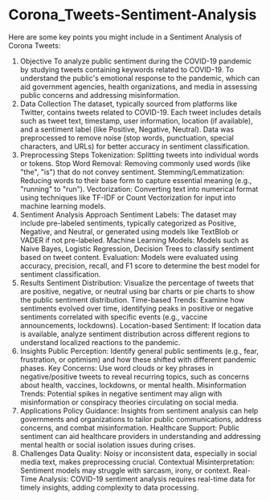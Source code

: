 # Corona_Tweets-Sentiment-Analysis


Here are some key points you might include in a Sentiment Analysis of Corona Tweets:

1. Objective
To analyze public sentiment during the COVID-19 pandemic by studying tweets containing keywords related to COVID-19.
To understand the public's emotional response to the pandemic, which can aid government agencies, health organizations, and media in assessing public concerns and addressing misinformation.
2. Data Collection
The dataset, typically sourced from platforms like Twitter, contains tweets related to COVID-19.
Each tweet includes details such as tweet text, timestamp, user information, location (if available), and a sentiment label (like Positive, Negative, Neutral).
Data was preprocessed to remove noise (stop words, punctuation, special characters, and URLs) for better accuracy in sentiment classification.
3. Preprocessing Steps
Tokenization: Splitting tweets into individual words or tokens.
Stop Word Removal: Removing commonly used words (like "the", "is") that do not convey sentiment.
Stemming/Lemmatization: Reducing words to their base form to capture essential meaning (e.g., "running" to "run").
Vectorization: Converting text into numerical format using techniques like TF-IDF or Count Vectorization for input into machine learning models.
4. Sentiment Analysis Approach
Sentiment Labels: The dataset may include pre-labeled sentiments, typically categorized as Positive, Negative, and Neutral, or generated using models like TextBlob or VADER if not pre-labeled.
Machine Learning Models: Models such as Naive Bayes, Logistic Regression, Decision Trees to classify sentiment based on tweet content.
Evaluation: Models were evaluated using accuracy, precision, recall, and F1 score to determine the best model for sentiment classification.
5. Results
Sentiment Distribution: Visualize the percentage of tweets that are positive, negative, or neutral using bar charts or pie charts to show the public sentiment distribution.
Time-based Trends: Examine how sentiments evolved over time, identifying peaks in positive or negative sentiments correlated with specific events (e.g., vaccine announcements, lockdowns).
Location-based Sentiment: If location data is available, analyze sentiment distribution across different regions to understand localized reactions to the pandemic.
6. Insights
Public Perception: Identify general public sentiments (e.g., fear, frustration, or optimism) and how these shifted with different pandemic phases.
Key Concerns: Use word clouds or key phrases in negative/positive tweets to reveal recurring topics, such as concerns about health, vaccines, lockdowns, or mental health.
Misinformation Trends: Potential spikes in negative sentiment may align with misinformation or conspiracy theories circulating on social media.
7. Applications
Policy Guidance: Insights from sentiment analysis can help governments and organizations to tailor public communications, address concerns, and combat misinformation.
Healthcare Support: Public sentiment can aid healthcare providers in understanding and addressing mental health or social isolation issues during crises.
8. Challenges
Data Quality: Noisy or inconsistent data, especially in social media text, makes preprocessing crucial.
Contextual Misinterpretation: Sentiment models may struggle with sarcasm, irony, or context.
Real-Time Analysis: COVID-19 sentiment analysis requires real-time data for timely insights, adding complexity to data processing.
